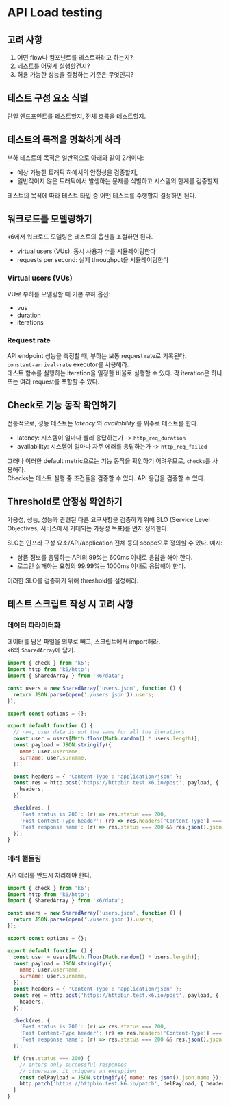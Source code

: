 # API Load testing


## 고려 사항

1. 어떤 flow나 컴포넌트를 테스트하려고 하는지?
2. 테스트를 어떻게 실행할건지?
3. 허용 가능한 성능을 결정하는 기준은 무엇인지?

## 테스트 구성 요소 식별

단일 엔드포인트를 테스트할지, 전체 흐름을 테스트할지.

## 테스트의 목적을 명확하게 하라


부하 테스트의 목적은 일반적으로 아래와 같이 2개이다:
- 예상 가능한 트래픽 하에서의 안정성을 검증할지,
- 일반적이지 않은 트래픽에서 발생하는 문제를 식별하고 시스템의 한계를 검증할지

테스트의 목적에 따라 테스트 타입 중 어떤 테스트를 수행할지 결정하면 된다.


## 워크로드를 모델링하기

k6에서 워크로드 모델링은 테스트의 옵션을 조절하면 된다.

- virtual users (VUs): 동시 사용자 수를 시뮬레이팅한다
- requests per second: 실제 throughput을 시뮬레이팅한다


### Virtual users (VUs)

VU로 부하를 모델링할 때 기본 부하 옵션:
- vus
- duration
- iterations


### Request rate

API endpoint 성능을 측정할 때, 부하는 보통 request rate로 기록된다.    
`constant-arrival-rate` executor를 사용해라.   
테스트 함수를 실행하는 iteration을 일정한 비율로 실행할 수 있다. 각 iteration은 하나 또는 여러 request를 포함할 수 있다.


## Check로 기능 동작 확인하기


전통적으로, 성능 테스트는 _latency_ 와 _availability_ 를 위주로 테스트를 한다.
- latency: 시스템이 얼마나 빨리 응답하는가 -> `http_req_duration`
- availability: 시스템이 얼마나 자주 에러를 응답하는가 -> `http_req_failed`

그러나 이러한 default metric으로는 기능 동작을 확인하기 어려우므로, `checks`를 사용해라.   
Checks는 테스트 실행 중 조건들을 검증할 수 있다. API 응답을 검증할 수 있다.

## Threshold로 안정성 확인하기

가용성, 성능, 성능과 관련된 다른 요구사항을 검증하기 위해 SLO (Service Level Objectives, 서비스에서 기대되는 가용성 목표)를 먼저 정의한다.

SLO는 인프라 구성 요소/API/application 전체 등의 scope으로 정의할 수 있다. 예시:
- 상품 정보를 응답하는 API의 99%는 600ms 이내로 응답을 해야 한다.
- 로그인 실패하는 요청의 99.99%는 1000ms 이내로 응답해야 한다.

이러한 SLO를 검증하기 위해 threshold를 설정해라.


## 테스트 스크립트 작성 시 고려 사항

### 데이터 파라미터화

데이터를 담은 파일을 외부로 빼고, 스크립트에서 import해라.    
k6의 `SharedArray`에 담기.

```js
import { check } from 'k6';
import http from 'k6/http';
import { SharedArray } from 'k6/data';

const users = new SharedArray('users.json', function () {
  return JSON.parse(open('./users.json')).users;
});

export const options = {};

export default function () {
  // now, user data is not the same for all the iterations
  const user = users[Math.floor(Math.random() * users.length)];
  const payload = JSON.stringify({
    name: user.username,
    surname: user.surname,
  });

  const headers = { 'Content-Type': 'application/json' };
  const res = http.post('https://httpbin.test.k6.io/post', payload, {
    headers,
  });

  check(res, {
    'Post status is 200': (r) => res.status === 200,
    'Post Content-Type header': (r) => res.headers['Content-Type'] === 'application/json',
    'Post response name': (r) => res.status === 200 && res.json().json.name === user.username,
  });
}
```

### 에러 핸들링

API 에러를 반드시 처리해야 한다.
```js
import { check } from 'k6';
import http from 'k6/http';
import { SharedArray } from 'k6/data';

const users = new SharedArray('users.json', function () {
  return JSON.parse(open('./users.json')).users;
});

export const options = {};

export default function () {
  const user = users[Math.floor(Math.random() * users.length)];
  const payload = JSON.stringify({
    name: user.username,
    surname: user.surname,
  });
  const headers = { 'Content-Type': 'application/json' };
  const res = http.post('https://httpbin.test.k6.io/post', payload, {
    headers,
  });

  check(res, {
    'Post status is 200': (r) => res.status === 200,
    'Post Content-Type header': (r) => res.headers['Content-Type'] === 'application/json',
    'Post response name': (r) => res.status === 200 && res.json().json.name === user.username,
  });

  if (res.status === 200) {
    // enters only successful responses
    // otherwise, it triggers an exception
    const delPayload = JSON.stringify({ name: res.json().json.name });
    http.patch('https://httpbin.test.k6.io/patch', delPayload, { headers });
  }
}
```